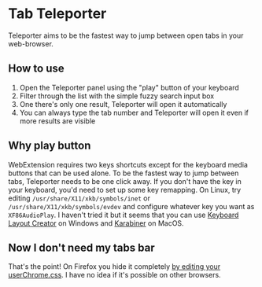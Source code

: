 # Tab Teleporter

Teleporter aims to be the fastest way to jump between open tabs in your web-browser.

## How to use

1. Open the Teleporter panel using the "play" button of your keyboard
2. Filter through the list with the simple fuzzy search input box
3. One there's only one result, Teleporter will open it automatically
4. You can always type the tab number and Teleporter will open it even if more results are visible

## Why play button

WebExtension requires two keys shortcuts except for the keyboard media buttons that can be used alone. To be the fastest way to jump between tabs, Teleporter needs to be one click away. If you don't have the key in your keyboard, you'd need to set up some key remapping. On Linux, try editing `/usr/share/X11/xkb/symbols/inet` or `/usr/share/X11/xkb/symbols/evdev` and configure whatever key you want as `XF86AudioPlay`. I haven't tried it but it seems that you can use [Keyboard Layout Creator](https://www.microsoft.com/en-us/download/details.aspx?id=22339) on Windows and [Karabiner](https://karabiner-elements.pqrs.org/) on MacOS.

## Now I don't need my tabs bar

That's the point! On Firefox you hide it completely [by editing your userChrome.css](https://superuser.com/questions/1268732/how-to-hide-tab-bar-tabstrip-in-firefox-57-quantum). I have no idea if it's possible on other browsers.
